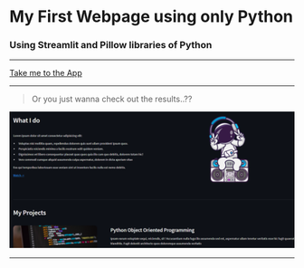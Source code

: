 # My First Webpage using only Python
### Using Streamlit and Pillow libraries of Python ###
---

[Take me to the App](https://my-first-page.streamlit.app/)

---

> Or you just wanna check out the results..??
<img alt="screenshot" src="Screenshot2.png" >

---

